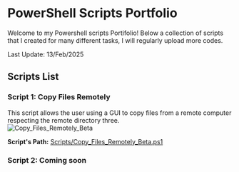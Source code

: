 # PowerShell Scripts Portfolio

Welcome to my Powershell scripts Portifolio! Below a collection of scripts that I created for many different tasks, I will regularly upload more codes. 

Last Update: 13/Feb/2025

## Scripts List

### Script 1: Copy Files Remotely
This script allows the user using a GUI to copy files from a remote computer respecting the remote directory three.   
![Copy_Files_Remotely_Beta](Images/Copy_Files_Remotely_Beta.jpeg)

**Script's Path:** [Scripts/Copy_Files_Remotely_Beta.ps1](Scripts/Copy_Files_Remotely_Beta.ps1)

### Script 2: Coming soon
